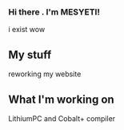 ### Hi there . I'm MESYETI! 
i exist wow

## My stuff
reworking my website

## What I'm working on
LithiumPC and Cobalt+ compiler
